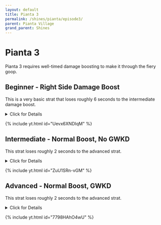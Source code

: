 ```yaml
---
layout: default 
title: Pianta 3
permalink: /shines/pianta/episode3/
parent: Pianta Village
grand_parent: Shines
---
```

# Pianta 3
Pianta 3 requires well-timed damage boosting to make it through the fiery goop.
## Beginner - Right Side Damage Boost
This is a very basic strat that loses roughly 6 seconds to the intermediate damage boost.
<details markdown="block">
  <summary markdown="span">
    Click for Details
  </summary>
  {: .text-gamma}
- Perform jump dive rollouts following the pattern below until reaching the tree
- Stand at the base of the tree and allow a wind spirit to hit you
- Using the invincibility frames from the wind spirit, jump dive into the goop and rollout to the rail
- This will cause Mario to ledgegrab the rail. Walk forward and jump dive and rollout through the safe spots in the goop
- Spin jump, sideflip, and jump up the structure until reaching FLUDD
- Jump onto the platform with the gold mushroom, the sideflip out from under it
- Hover back to the edge of the gold mushroom, ledgegrab, then spam spray and talk to the mayor and collect the shine
</details>

{% include yt.html id="Uevx6XNDIqM" %}
## Intermediate - Normal Boost, No GWKD
This strat loses roughly 2 seconds to the advanced strat.
<details markdown="block">
  <summary markdown="span">
    Click for Details
  </summary>
  {: .text-gamma}
- (Jump) dive and rollout across the bridge following the pattern in the video below
- Triple jump dive then rollout between the Piantas and stopping at this spot at the edge of the fiery goop
  
<img src="https://cdn.discordapp.com/attachments/941086197885833266/1091048848450912377/image.png" width="300">
  
- Allow the wind spirit to knock you forward into the goop, then jump dive, rollout, and jump dive onto the rail
- Rollout onto the box and sideflip (or spinjump) onto the mushroom
- Sideflip dive on the platform, hold back and peform a small rollout, and sideflip up to the next platform
- Jump up to FLUDD, jump to the next platform, and sideflip out from under the gold mushroom
- Hover back to the edge of the gold mushroom, ledgegrab, then spam spray and talk to the mayor and collect the shine
</details>

{% include yt.html id="ZuU1SRn-vGM" %}
## Advanced - Normal Boost, GWKD
This strat loses roughly 2 seconds to the advanced strat.
<details markdown="block">
  <summary markdown="span">
    Click for Details
  </summary>
  {: .text-gamma}
- (Jump) dive and rollout across the bridge following the pattern in the video below
- Triple jump dive then rollout between the Piantas and stopping at this spot at the edge of the fiery goop
  
<img src="https://cdn.discordapp.com/attachments/941086197885833266/1091048848450912377/image.png" width="300">
  
- Allow the wind spirit to knock you forward into the goop, then spin jump dive and rollout onto the rail
- Spin jump dive to the mushroom, then insta-momentum spin up left towards the ledge
- GWKD off the ledge by pressing Y+A+B, then hold right and ground pound onto FLUDD
- Jump to the next platform, and sideflip out from under the gold mushroom
- Hover back to the edge of the gold mushroom, ledgegrab, then spam spray and talk to the mayor and collect the shine
</details>

{% include yt.html id="7798HAhO4wU" %}
